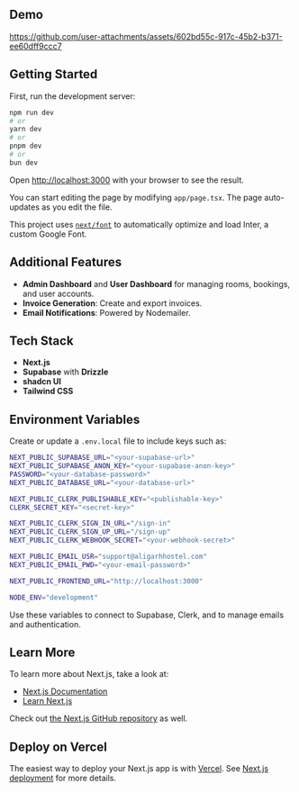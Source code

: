 ## Demo
https://github.com/user-attachments/assets/602bd55c-917c-45b2-b371-ee60dff9ccc7

## Getting Started

First, run the development server:
```bash
npm run dev
# or
yarn dev
# or
pnpm dev
# or
bun dev
```

Open [http://localhost:3000](http://localhost:3000) with your browser to see the result.

You can start editing the page by modifying `app/page.tsx`. The page auto-updates as you edit the file.

This project uses [`next/font`](https://nextjs.org/docs/basic-features/font-optimization) to automatically optimize and load Inter, a custom Google Font.

## Additional Features

- **Admin Dashboard** and **User Dashboard** for managing rooms, bookings, and user accounts.  
- **Invoice Generation**: Create and export invoices.  
- **Email Notifications**: Powered by Nodemailer.  

## Tech Stack

- **Next.js**  
- **Supabase** with **Drizzle**  
- **shadcn UI**  
- **Tailwind CSS**  

## Environment Variables

Create or update a `.env.local` file to include keys such as:
```bash
NEXT_PUBLIC_SUPABASE_URL="<your-supabase-url>"
NEXT_PUBLIC_SUPABASE_ANON_KEY="<your-supabase-anon-key>"
PASSWORD="<your-database-password>"
NEXT_PUBLIC_DATABASE_URL="<your-database-url>"

NEXT_PUBLIC_CLERK_PUBLISHABLE_KEY="<publishable-key>"
CLERK_SECRET_KEY="<secret-key>"

NEXT_PUBLIC_CLERK_SIGN_IN_URL="/sign-in"
NEXT_PUBLIC_CLERK_SIGN_UP_URL="/sign-up"
NEXT_PUBLIC_CLERK_WEBHOOK_SECRET="<your-webhook-secret>"

NEXT_PUBLIC_EMAIL_USR="support@aligarhhostel.com"
NEXT_PUBLIC_EMAIL_PWD="<your-email-password>"

NEXT_PUBLIC_FRONTEND_URL="http://localhost:3000"

NODE_ENV="development"
```
Use these variables to connect to Supabase, Clerk, and to manage emails and authentication.

## Learn More

To learn more about Next.js, take a look at:

- [Next.js Documentation](https://nextjs.org/docs)  
- [Learn Next.js](https://nextjs.org/learn)  

Check out [the Next.js GitHub repository](https://github.com/vercel/next.js/) as well.

## Deploy on Vercel

The easiest way to deploy your Next.js app is with [Vercel](https://vercel.com/). See [Next.js deployment](https://nextjs.org/docs/deployment) for more details.
